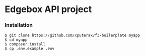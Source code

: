 # Edgebox API project

### Installation

    $ git clone https://github.com/xputerax/f3-boilerplate myapp
    $ cd myapp
    $ composer install
    $ cp .env.example .env